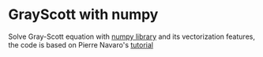 # GrayScott  with numpy

Solve Gray-Scott equation with [numpy library](https://numpy.org/doc/stable/user/index.html#user) and its vectorization features, the code is based on Pierre Navaro's [tutorial](https://pnavaro.github.io/python-fortran/06.gray-scott-model.html)


